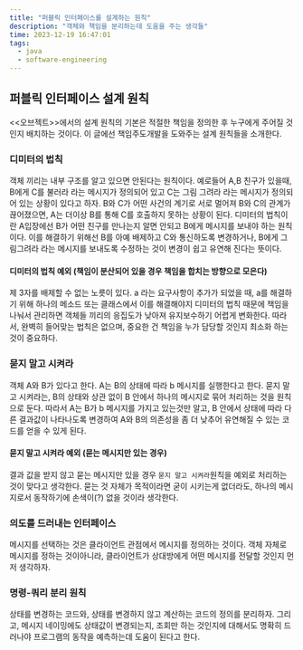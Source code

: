 ```yaml
---
title: "퍼블릭 인터페이스를 설계하는 원칙"
description: "객체와 책임을 분리하는데 도움을 주는 생각들"
time: 2023-12-19 16:47:01
tags:
  - java
  - software-engineering
---
```


## 퍼블릭 인터페이스 설계 원칙

<<오브젝트>>에서의 설계 원칙의 기본은 적절한 책임을 정의한 후 누구에게 주어질 것인지 배치하는 것이다. 이 글에선 책임주도개발을 도와주는 설계 원칙들을 소개한다. 

### 디미터의 법칙

객체 끼리는 내부 구조를 알고 있으면 안된다는 원칙이다. 예로들어 A,B 친구가 있을때, B에게 C를 불러라 라는 메시지가 정의되어 있고 C는 그림 그려라 라는 메시지가 정의되어 있는 상황이 있다고 하자. B와 C가 어떤 사건의 계기로 서로 멀어져 B와 C의 관계가 끊어졌으면, A는 더이상 B를 통해 C를 호출하지 못하는 상황이 된다. 디미터의 법칙이란 A입장에선 B가 어떤 친구를 만나는지 알면 안되고 B에게 메시지를 보내야 하는 원칙이다. 이를 해결하기 위해선 B를 아예 배제하고 C와 통신하도록 변경하거나, B에게 그림그려라 라는 메시지를 보내도록 수정하는 것이 변경이 쉽고 유연해 진다는 뜻이다.

####  디미터의 법칙 예외 (책임이 분산되어 있을 경우 책임을 합치는 방향으로 모은다)

제 3자를 배제할 수 없는 노릇이 있다. a 라는 요구사항이 추가가 되었을 때, a를 해결하기 위해 하나의 메소드 또는 클래스에서 이를 해결해야지 디미터의 법칙 때문에 책임을 나눠서 관리하면 객체들 끼리의 응집도가 낮아져 유지보수하기 어렵게 변화한다. 따라서, 완벽히 들어맞는 법칙은 없으며, 중요한 건 책임을 누가 담당할 것인지 최소화 하는 것이 중요하다.   

### 묻지 말고 시켜라

객체 A와 B가 있다고 한다. A는 B의 상태에 따라 b 메시지를 실행한다고 한다. 묻지 말고 시켜라는, B의 상태와 상관 없이 B 안에서 하나의 메시지로 묶어 처리하는 것을 원칙으로 둔다. 따라서 A는 B가 b 메시지를 가지고 있는것만 알고, B 안에서 상태에 따라 다른 결과값이 나타나도록 변경하여 A와 B의 의존성을 좀 더 낮추어 유연해질 수 있는 코드를 얻을 수 있게 된다.

#### 묻지 말고 시켜라 예외 (묻는 메시지만 있는 경우)

결과 값을 받지 않고 묻는 메시지만 있을 경우 `묻지 말고 시켜라`원칙을 예외로 처리하는 것이 맞다고 생각한다. 묻는 것 자체가 목적이라면 굳이 시키는게 없더라도, 하나의 메시지로서 동작하기에 손색이(?) 없을 것이라 생각한다.

### 의도를 드러내는 인터페이스

메시지를 선택하는 것은 클라이언트 관점에서 메시지를 정의하는 것이다. 객체 자체로 메시지를 정하는 것이아니라, 클라이언트가 상대방에게 어떤 메시지를 전달할 것인지 먼저 생각하자.

### 명령-쿼리 분리 원칙

상태를 변경하는 코드와, 상태를 변경하지 않고 계산하는 코드의 정의를 분리하자. 그리고, 메시지 네이밍에도 상태값이 변경되는지, 조회만 하는 것인지에 대해서도 명확히 드러나야 프로그램의 동작을 예측하는데 도움이 된다고 한다.

